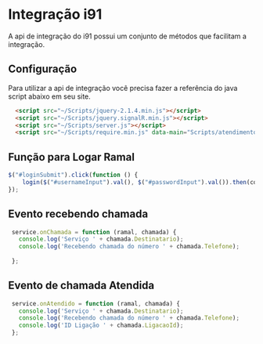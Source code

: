 # Integração i91

A api de integração do i91 possui um conjunto de métodos que facilitam a integração. 


## Configuração

Para utilizar a api de integração você precisa fazer a referência do java script abaixo em seu site.


```html
  <script src="~/Scripts/jquery-2.1.4.min.js"></script>
  <script src="~/Scripts/jquery.signalR.min.js"></script>
  <script src="~/Scripts/server.js"></script>
  <script src="~/Scripts/require.min.js" data-main="Scripts/atendimentoService.js"></script>

```


## Função para Logar Ramal
```javascript
$("#loginSubmit").click(function () {  
    login($("#usernameInput").val(), $("#passwordInput").val()).then(conectarSignalR).catch(loginError);
});
```


## Evento recebendo chamada
```javascript
 service.onChamada = function (ramal, chamada) {
   console.log('Serviço ' + chamada.Destinatario);
   console.log('Recebendo chamada do número ' + chamada.Telefone);
  
 };
 ```
 
## Evento de chamada Atendida
```javascript
 service.onAtendido = function (ramal, chamada) {
   console.log('Serviço ' + chamada.Destinatario);
   console.log('Recebendo chamada do número ' + chamada.Telefone);
   console.log('ID Ligação ' + chamada.LigacaoId);
 };
 ```



